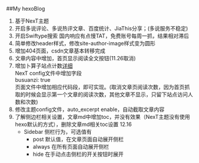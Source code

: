 ##My hexoBlog
1. 基于NexT主题
2. 开启多说评论、多说热评文章、百度统计、JiaThis分享；(多说服务不稳定)
3. 开启Swiftype搜索 国内响应有点慢TAT，免费账号每周一抓，结果相对滞后
4. 简单修改header样式，修改site-author-image样式变为圆形
5. 增加404页面，csdn文章基本转移完成
6. 文章内容中增加<!--more-->，首页显示阅读全文按钮(11.26取消<!--more-->)
7. 增加卜算子站点计数[详细](//ibruce.info/2015/04/04/busuanzi/)    
NexT config文件中增加字段    
    busuanzi: true     
页面文件中增加相应代码段，即可实现。(取消文章页阅读次数，因为首页抓取的时候会显示第一个文章的阅读次数，其他文章不显示，只留下站点访问人数和次数)     
8. 修改主题config文件，auto_excerpt enable，自动截取文章内容
9. 了解侧边栏相关设置，文章md中增加toc，并没有效果（NexT主题没有使用hexo默认的方式），删除文章md相关toc设置 12.16
    - Sidebar 侧栏行为，可选值有
       - post   默认值，在文章页面自动展开侧栏
       - always 在所有页面自动展开侧栏
       - hide   在手动点击侧栏的开关按钮时展开